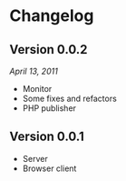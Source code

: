 Changelog
======

Version 0.0.2
---

_April 13, 2011_

* Monitor
* Some fixes and refactors
* PHP publisher

Version 0.0.1
---
* Server
* Browser client